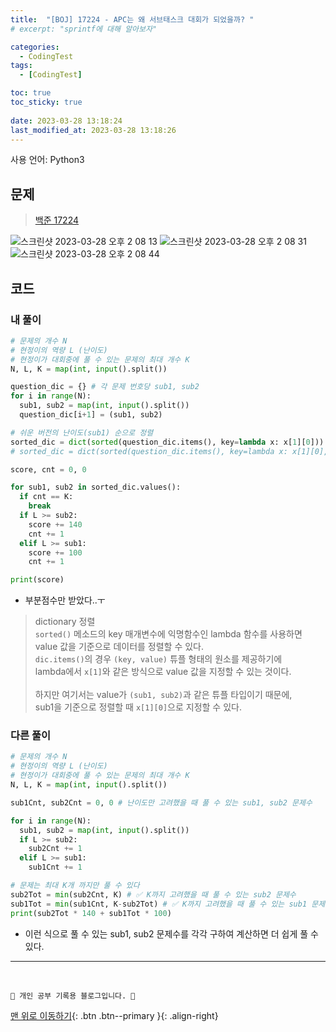 ```yaml
---
title:  "[BOJ] 17224 - APC는 왜 서브태스크 대회가 되었을까? "
# excerpt: "sprintf에 대해 알아보자"

categories:
  - CodingTest
tags:
  - [CodingTest]

toc: true
toc_sticky: true
 
date: 2023-03-28 13:18:24
last_modified_at: 2023-03-28 13:18:26
---
```


사용 언어: Python3

## 문제
> [백준 17224](https://www.acmicpc.net/problem/17224)

![스크린샷 2023-03-28 오후 2 08 13](https://user-images.githubusercontent.com/59405576/228133979-835642ce-4909-448a-a208-973197407d4d.png)
![스크린샷 2023-03-28 오후 2 08 31](https://user-images.githubusercontent.com/59405576/228134017-e43c3aff-1691-4077-87a1-1f688d80908e.png)
![스크린샷 2023-03-28 오후 2 08 44](https://user-images.githubusercontent.com/59405576/228134045-cebc3f11-469e-493c-9007-c06a4e035e66.png)

## 코드
### 내 풀이
```py
# 문제의 개수 N
# 현정이의 역량 L (난이도)
# 현정이가 대회중에 풀 수 있는 문제의 최대 개수 K
N, L, K = map(int, input().split())

question_dic = {} # 각 문제 번호당 sub1, sub2
for i in range(N):
  sub1, sub2 = map(int, input().split())
  question_dic[i+1] = (sub1, sub2)

# 쉬운 버전의 난이도(sub1) 순으로 정렬
sorted_dic = dict(sorted(question_dic.items(), key=lambda x: x[1][0])) # 오름차순 정렬
# sorted_dic = dict(sorted(question_dic.items(), key=lambda x: x[1][0], reverse=True)) # 내림차순 정렬

score, cnt = 0, 0

for sub1, sub2 in sorted_dic.values():
  if cnt == K:
    break
  if L >= sub2:
    score += 140
    cnt += 1
  elif L >= sub1:
    score += 100
    cnt += 1

print(score)
```
- 부분점수만 받았다..ㅜ

> dictionary 정렬<br>
`sorted()` 메소드의 key 매개변수에 익명함수인 lambda 함수를 사용하면 value 값을 기준으로 데이터를 정렬할 수 있다. <br>
`dic.items()`의 경우 `(key, value)` 튜플 형태의 원소를 제공하기에 <br>
lambda에서 `x[1]`와 같은 방식으로 value 값을 지정할 수 있는 것이다.<br><br>
하지만 여기서는 value가 `(sub1, sub2)`과 같은 튜플 타입이기 때문에,<br>
sub1을 기준으로 정렬할 때 `x[1][0]`으로 지정할 수 있다.



### 다른 풀이
```py
# 문제의 개수 N
# 현정이의 역량 L (난이도)
# 현정이가 대회중에 풀 수 있는 문제의 최대 개수 K
N, L, K = map(int, input().split())

sub1Cnt, sub2Cnt = 0, 0 # 난이도만 고려했을 때 풀 수 있는 sub1, sub2 문제수

for i in range(N):
  sub1, sub2 = map(int, input().split())
  if L >= sub2:
    sub2Cnt += 1
  elif L >= sub1:
    sub1Cnt += 1

# 문제는 최대 K개 까지만 풀 수 있다
sub2Tot = min(sub2Cnt, K) # ✅ K까지 고려했을 때 풀 수 있는 sub2 문제수
sub1Tot = min(sub1Cnt, K-sub2Tot) # ✅ K까지 고려했을 때 풀 수 있는 sub1 문제수
print(sub2Tot * 140 + sub1Tot * 100)
```
- 이런 식으로 풀 수 있는 sub1, sub2 문제수를 각각 구하여 계산하면 더 쉽게 풀 수 있다.






***
<br>


    💛 개인 공부 기록용 블로그입니다. 👻

[맨 위로 이동하기](#){: .btn .btn--primary }{: .align-right}